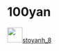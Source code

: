 # 100yan
<!DOCTYPE html>
<html lang="en">
<head>
    <meta charset="UTF-8">
</head>
<body>
<a href="https://www.instagram.com/stoyanh_8/" class="link-underline-light"><img src="https://clipart.info/images/ccovers/1516920567instagram-png-logo-transparent.png"  width="35" height="35">stoyanh_8</a>
</body>
</html>
